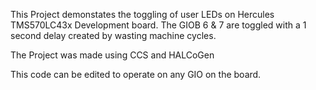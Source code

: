 This Project demonstates the toggling of user LEDs on
Hercules TMS570LC43x Development board. The GIOB 6 & 7 are
toggled with a 1 second delay created by wasting machine cycles.

The Project was made using CCS and HALCoGen

This code can be edited to operate on any GIO on the board.